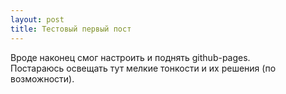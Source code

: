 ```yaml
---
layout: post
title: Тестовый первый пост
---
```


Вроде наконец смог настроить и поднять github-pages.  
Постараюсь освещать тут мелкие тонкости и их решения (по возможности).
